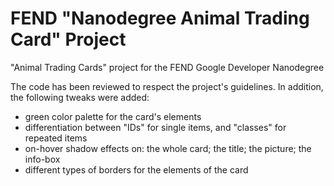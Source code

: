 # FEND "Nanodegree Animal Trading Card" Project
"Animal Trading Cards" project for the FEND Google Developer Nanodegree 

The code has been reviewed to respect the project's guidelines. In addition, the following tweaks were added:
- green color palette for the card's elements
- differentiation between "IDs" for single items, and "classes" for repeated items
- on-hover shadow effects on: the whole card; the title; the picture; the info-box
- different types of borders for the elements of the card
